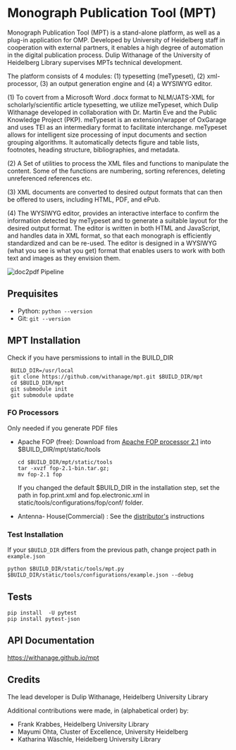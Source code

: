 # Monograph Publication  Tool (MPT)

Monograph Publication Tool (MPT) is a stand-alone platform, as well as a plug-in application for OMP. Developed by University of Heidelberg staff in cooperation with external partners, it enables a high degree of automation in the digital publication process. Dulip Withanage of the University of Heidelberg Library supervises MPTs technical development.

The platform consists of 4  modules: (1) typesetting (meTypeset), (2) xml-processor,  (3) an output generation engine and (4) a WYSIWYG editor.


(1) To covert from a Microsoft Word .docx format to NLM/JATS-XML for scholarly/scientific article typesetting, we utilize meTypeset, which Dulip Withanage developed in collaboration with Dr. Martin Eve and the Public Knowledge Project (PKP). meTypeset is an extension/wrapper of OxGarage and uses TEI as an intermediary format to facilitate interchange. meTypeset allows for intelligent size processing of input documents and section grouping algorithms. It automatically detects figure and table lists, footnotes, heading structure, bibliographies, and metadata.

(2)  A Set of utilities to process the  XML files  and functions to manipulate the content. Some of the functions are numbering, sorting references, deleting unreferenced references etc.

(3) XML documents are converted to desired output formats that can then be offered to users, including HTML, PDF, and ePub.

(4)  The WYSIWYG editor, provides an interactive interface to confirm the information detected by meTypeset and to generate a suitable layout for the desired output format. The editor is written in both HTML and JavaScript, and handles data in XML format, so that each monograph is efficiently standardized and can be re-used. The editor is designed in a WYSIWYG (what you see is what you get) format that enables users to work with both text and images as they envision them.



![doc2pdf Pipeline](https://raw.githubusercontent.com/withanage/mpt/master/static/images/mpt.png)

## Prequisites
 * Python: `python --version`
 * Git: `git --version`

## MPT Installation 
Check if you have persmissions  to intall in the BUILD_DIR
```
 BUILD_DIR=/usr/local
 git clone https://github.com/withanage/mpt.git $BUILD_DIR/mpt 
 cd $BUILD_DIR/mpt
 git submodule init
 git submodule update
```
### FO Processors 
Only needed if you generate PDF files

* Apache FOP (free): Download from [Apache FOP processor 2.1](https://xmlgraphics.apache.org/fop/download.html) into  $BUILD_DIR/mpt/static/tools
  ```
  cd $BUILD_DIR/mpt/static/tools
  tar -xvzf fop-2.1-bin.tar.gz;
  mv fop-2.1 fop
  ```
  If you changed the default $BUILD_DIR in the installation step, set the path in fop.print.xml and fop.electronic.xml in static/tools/configurations/fop/conf/ folder.

* Antenna- House(Commercial) : See the [distributor's](https://www.antennahouse.com) instructions


### Test Installation
If your `$BUILD_DIR` differs from the previous path, change project path in `example.json`

```
python $BUILD_DIR/static/tools/mpt.py  $BUILD_DIR/static/tools/configurations/example.json --debug
```
## Tests
```
pip install  -U pytest 
pip install pytest-json
```

## API Documentation

https://withanage.github.io/mpt

## Credits

The lead developer is Dulip Withanage,  Heidelberg  University Library

Additional contributions were made, in (alphabetical order) by:


* Frank Krabbes, Heidelberg  University Library 
* Mayumi Ohta, Cluster of Excellence,  University Heidelberg
* Katharina Wäschle, Heidelberg  University Library 


